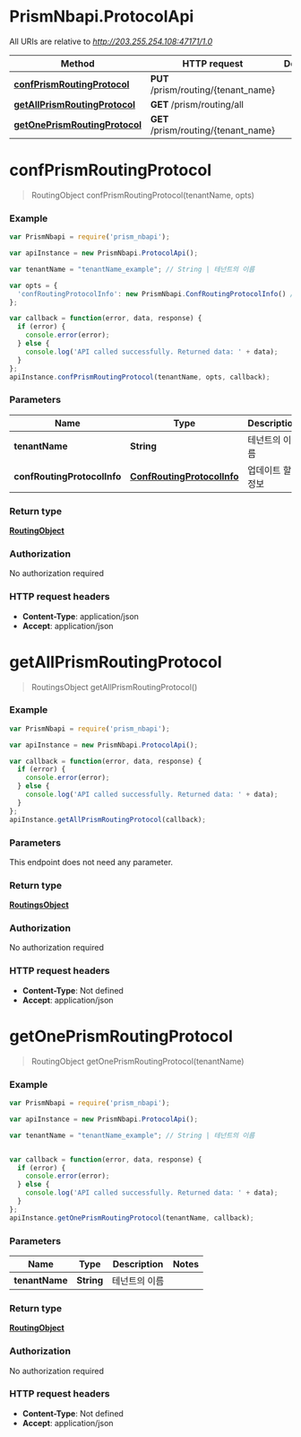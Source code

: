 # PrismNbapi.ProtocolApi

All URIs are relative to *http://203.255.254.108:47171/1.0*

Method | HTTP request | Description
------------- | ------------- | -------------
[**confPrismRoutingProtocol**](ProtocolApi.md#confPrismRoutingProtocol) | **PUT** /prism/routing/{tenant_name} | 
[**getAllPrismRoutingProtocol**](ProtocolApi.md#getAllPrismRoutingProtocol) | **GET** /prism/routing/all | 
[**getOnePrismRoutingProtocol**](ProtocolApi.md#getOnePrismRoutingProtocol) | **GET** /prism/routing/{tenant_name} | 


<a name="confPrismRoutingProtocol"></a>
# **confPrismRoutingProtocol**
> RoutingObject confPrismRoutingProtocol(tenantName, opts)





### Example
```javascript
var PrismNbapi = require('prism_nbapi');

var apiInstance = new PrismNbapi.ProtocolApi();

var tenantName = "tenantName_example"; // String | 테넌트의 이름

var opts = { 
  'confRoutingProtocolInfo': new PrismNbapi.ConfRoutingProtocolInfo() // ConfRoutingProtocolInfo | 업데이트 할 정보
};

var callback = function(error, data, response) {
  if (error) {
    console.error(error);
  } else {
    console.log('API called successfully. Returned data: ' + data);
  }
};
apiInstance.confPrismRoutingProtocol(tenantName, opts, callback);
```

### Parameters

Name | Type | Description  | Notes
------------- | ------------- | ------------- | -------------
 **tenantName** | **String**| 테넌트의 이름 | 
 **confRoutingProtocolInfo** | [**ConfRoutingProtocolInfo**](ConfRoutingProtocolInfo.md)| 업데이트 할 정보 | [optional] 

### Return type

[**RoutingObject**](RoutingObject.md)

### Authorization

No authorization required

### HTTP request headers

 - **Content-Type**: application/json
 - **Accept**: application/json

<a name="getAllPrismRoutingProtocol"></a>
# **getAllPrismRoutingProtocol**
> RoutingsObject getAllPrismRoutingProtocol()





### Example
```javascript
var PrismNbapi = require('prism_nbapi');

var apiInstance = new PrismNbapi.ProtocolApi();

var callback = function(error, data, response) {
  if (error) {
    console.error(error);
  } else {
    console.log('API called successfully. Returned data: ' + data);
  }
};
apiInstance.getAllPrismRoutingProtocol(callback);
```

### Parameters
This endpoint does not need any parameter.

### Return type

[**RoutingsObject**](RoutingsObject.md)

### Authorization

No authorization required

### HTTP request headers

 - **Content-Type**: Not defined
 - **Accept**: application/json

<a name="getOnePrismRoutingProtocol"></a>
# **getOnePrismRoutingProtocol**
> RoutingObject getOnePrismRoutingProtocol(tenantName)





### Example
```javascript
var PrismNbapi = require('prism_nbapi');

var apiInstance = new PrismNbapi.ProtocolApi();

var tenantName = "tenantName_example"; // String | 테넌트의 이름


var callback = function(error, data, response) {
  if (error) {
    console.error(error);
  } else {
    console.log('API called successfully. Returned data: ' + data);
  }
};
apiInstance.getOnePrismRoutingProtocol(tenantName, callback);
```

### Parameters

Name | Type | Description  | Notes
------------- | ------------- | ------------- | -------------
 **tenantName** | **String**| 테넌트의 이름 | 

### Return type

[**RoutingObject**](RoutingObject.md)

### Authorization

No authorization required

### HTTP request headers

 - **Content-Type**: Not defined
 - **Accept**: application/json

